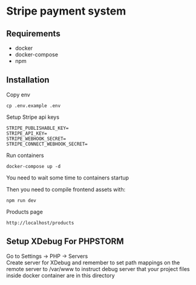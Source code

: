 # Stripe payment system

## Requirements
 - docker
 - docker-compose
 - npm

## Installation

Copy env
```
cp .env.example .env
```

Setup Stripe api keys
``` 
STRIPE_PUBLISHABLE_KEY=
STRIPE_API_KEY=
STRIPE_WEBHOOK_SECRET=
STRIPE_CONNECT_WEBHOOK_SECRET=
```
Run containers
``` 
docker-compose up -d 
```
You need to wait some time to containers startup 

Then you need to compile frontend assets with:
```
npm run dev
```

Products page
```
http://localhost/products
```

## Setup XDebug For PHPSTORM

Go to Settings -> PHP -> Servers  
Create server for XDebug and remember to set path mappings
on the remote server to /var/www to instruct debug server
that your project files inside docker container are in this 
directory

